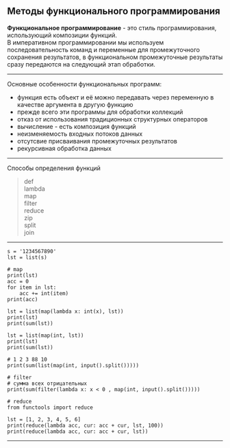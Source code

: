 ## Методы функционального программирования  

**Функциональное программирование** - это стиль программирования, использующий композиции функций.  
В императивном программировании мы используем последовательность команд и переменные для промежуточного сохранения результатов, в функциональном промежуточные результаты сразу передаются на следующий этап обработки.

---  

Основные особенности функциональных программ:  
* функция есть объект и её можно передавать через переменную в качестве аргумента в другую функцию  
* прежде всего эти программы для обработки коллекций  
* отказ от использования традиционных структурных операторов  
* вычисление - есть композиция функций  
* неизменяемость входных потоков данных  
* отсутсвие присваивания промежуточных результатов  
* рекурсивная обработка данных  

--- 

Способы определения функций  


> def  
> lambda  
> map  
> filter  
> reduce  
> zip  
> split  
> join  

---  

```
s = '1234567890'
lst = list(s)

# map
print(lst)
acc = 0
for item in lst:
    acc += int(item)
print(acc)

lst = list(map(lambda x: int(x), lst))
print(lst)
print(sum(lst))

lst = list(map(int, lst))
print(lst)
print(sum(lst))

# 1 2 3 88 10
print(sum(list(map(int, input().split()))))

# filter
# сумма всех отрицательных
print(sum(filter(lambda x: x < 0 , map(int, input().split()))))

# reduce
from functools import reduce

lst = [1, 2, 3, 4, 5, 6]
print(reduce(lambda acc, cur: acc + cur, lst, 100))
print(reduce(lambda acc, cur: acc + cur, lst))

```

---  



